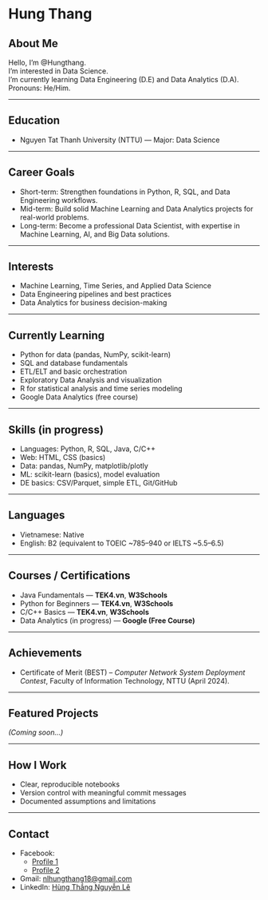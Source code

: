 # Hung Thang

## About Me
Hello, I’m @Hungthang.  
I’m interested in Data Science.  
I’m currently learning Data Engineering (D.E) and Data Analytics (D.A).  
Pronouns: He/Him.

---

## Education
- Nguyen Tat Thanh University (NTTU) — Major: Data Science

---

## Career Goals
- Short-term: Strengthen foundations in Python, R, SQL, and Data Engineering workflows.  
- Mid-term: Build solid Machine Learning and Data Analytics projects for real-world problems.  
- Long-term: Become a professional Data Scientist, with expertise in Machine Learning, AI, and Big Data solutions.

---

## Interests
- Machine Learning, Time Series, and Applied Data Science  
- Data Engineering pipelines and best practices  
- Data Analytics for business decision-making

---

## Currently Learning
- Python for data (pandas, NumPy, scikit-learn)  
- SQL and database fundamentals  
- ETL/ELT and basic orchestration  
- Exploratory Data Analysis and visualization  
- R for statistical analysis and time series modeling  
- Google Data Analytics (free course)

---

## Skills (in progress)
- Languages: Python, R, SQL, Java, C/C++  
- Web: HTML, CSS (basics)  
- Data: pandas, NumPy, matplotlib/plotly  
- ML: scikit-learn (basics), model evaluation  
- DE basics: CSV/Parquet, simple ETL, Git/GitHub

---

## Languages
- Vietnamese: Native  
- English: B2 (equivalent to TOEIC ~785–940 or IELTS ~5.5–6.5)

---

## Courses / Certifications
- Java Fundamentals — **TEK4.vn**, **W3Schools**  
- Python for Beginners — **TEK4.vn**, **W3Schools**  
- C/C++ Basics — **TEK4.vn**, **W3Schools**  
- Data Analytics (in progress) — **Google (Free Course)**  

---

## Achievements
- Certificate of Merit (BEST) – *Computer Network System Deployment Contest*, Faculty of Information Technology, NTTU (April 2024).

---

## Featured Projects
*(Coming soon...)*

---

## How I Work
- Clear, reproducible notebooks  
- Version control with meaningful commit messages  
- Documented assumptions and limitations

---

## Contact
- Facebook:  
  * [Profile 1](https://www.facebook.com/thang.hung.58760/)  
  * [Profile 2](https://www.facebook.com/hung.thang.385092)  
- Gmail: nlhungthang18@gmail.com  
- LinkedIn: [Hùng Thắng Nguyễn Lê](https://www.linkedin.com/in/h%C3%B9ng-th%C4%83ng-nguy%E1%BB%85n-l%C3%AA-9bb786352)
